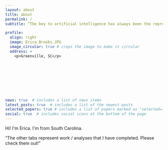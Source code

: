```yaml
---
layout: about
title: about
permalink: /
subtitle: “The key to artificial intelligence has always been the representation.”

profile:
  align: right
  image: Erica_Brooks.JPG
  image_circular: true # crops the image to make it circular
  address: >
    <p>Greenville, SC</p>









news: true  # includes a list of news items
latest_posts: true  # includes a list of the newest posts
selected_papers: true # includes a list of papers marked as "selected={true}"
social: true  # includes social icons at the bottom of the page
---
```


Hi! I'm Erica. I'm from South Carolina.

“The other tabs represent work / analyses that I have completed.  Please check them out!”

